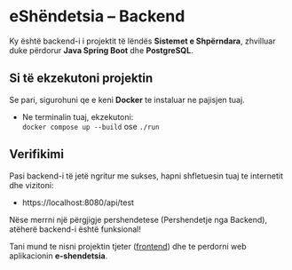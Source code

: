 
# eShëndetsia – Backend

Ky është backend-i i projektit të lëndës **Sistemet e Shpërndara**, zhvilluar duke përdorur **Java Spring Boot** dhe **PostgreSQL**.

## Si të ekzekutoni projektin
Se pari, sigurohuni qe e keni **Docker** te instaluar ne pajisjen tuaj.
- Ne terminalin tuaj, ekzekutoni:\
    `docker compose up --build` ose `./run`

## Verifikimi

Pasi backend-i të jetë ngritur me sukses, hapni shfletuesin tuaj te internetit dhe vizitoni:

- https://localhost:8080/api/test

Nëse merrni një përgjigje pershendetese (Pershendetje nga Backend), atëherë backend-i është funksional!

Tani mund te nisni projektin tjeter ([frontend](http://github.com/gentzhushi/e-shendetsia-front-end)) dhe te perdorni web aplikacionin **e-shendetsia**.